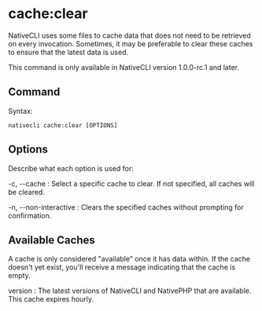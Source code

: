 # cache:clear

NativeCLI uses some files to cache data that does not need to be retrieved on every invocation.
Sometimes, it may be preferable to clear these caches to ensure that the latest data is used.

<tip>
This command is only available in NativeCLI version 1.0.0-rc.1 and later.
</tip>

## Command

Syntax:

```shell
nativecli cache:clear [OPTIONS]
```

## Options

Describe what each option is used for:

-c, --cache
: Select a specific cache to clear. If not specified, all caches will be cleared.

-n, --non-interactive
: Clears the specified caches without prompting for confirmation.

## Available Caches

A cache is only considered "available" once it has data within. If the cache doesn't yet exist, you'll receive a
message indicating that the cache is empty.

version
: The latest versions of NativeCLI and NativePHP that are available. This cache expires hourly.